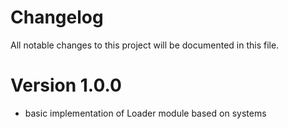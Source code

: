 # Changelog
All notable changes to this project will be documented in this file.

# Version 1.0.0
- basic implementation of Loader module based on systems